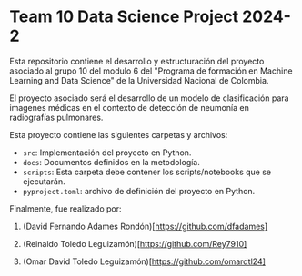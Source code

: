 # Team 10 Data Science Project 2024-2

Esta repositorio contiene el desarrollo y estructuración del proyecto asociado al grupo 10 del modulo 6 del "Programa de formación en Machine Learning and Data Science" de la Universidad Nacional de Colombia.

El proyecto asociado será el desarrollo de un modelo de clasificación para imagenes médicas en el contexto de detección de neumonía en radiografías pulmonares.

Esta proyecto contiene las siguientes carpetas y archivos:

* `src`: Implementación del proyecto en Python.
* `docs`: Documentos definidos en la metodología.
* `scripts`: Esta carpeta debe contener los scripts/notebooks que se ejecutarán.
* `pyproject.toml`: archivo de definición del proyecto en Python.

Finalmente, fue realizado por:


1.  (David Fernando Adames Rondón)[https://github.com/dfadames]

2.  (Reinaldo Toledo Leguizamón)[https://github.com/Rey7910]

3.  (Omar David Toledo Leguizamón)[https://github.com/omardtl24]